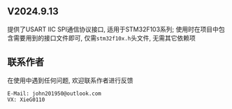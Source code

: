 ## V2024.9.13 
提供了USART IIC SPI通信协议接口, 适用于STM32F103系列; 使用时在项目中包含需要用到的接口文件即可, 仅需`stm32f10x.h`头文件, 无需其它依赖项 
## 联系作者 
在使用中遇到任何问题, 欢迎联系作者进行反馈 
```
E-Mail: john201950@outlook.com
VX: XieG0110
```
